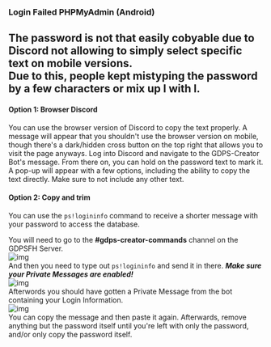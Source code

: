 ### Login Failed PHPMyAdmin (Android)
The password is not that easily cobyable due to Discord not allowing to simply select specific text on mobile versions.  
Due to this, people kept mistyping the password by a few characters or mix up I with l. 
---
#### Option 1: Browser Discord
You can use the browser version of Discord to copy the text properly. A message will appear that you shouldn't use the browser version on mobile, though there's a dark/hidden cross button on the top right that allows you to visit the page anyways. Log into Discord and navigate to the GDPS-Creator Bot's message. From there on, you can hold on the password text to mark it. A pop-up will appear with a few options, including the ability to copy the text directly. Make sure to not include any other text.
#### Option 2: Copy and trim
You can use the `ps!logininfo` command to receive a shorter message with your password to access the database.

You will need to go to the <b>#gdps-creator-commands</b> channel on the GDPSFH Server.  
![img](https://media.discordapp.net/attachments/772193555778240533/863525323643682886/unknown.png)  
And then you need to type out `ps!logininfo` and send it in there. <b><i>Make sure your Private Messages are enabled!</i></b>  
![img](https://media.discordapp.net/attachments/772193555778240533/863526070585655326/unknown.png)  
Afterwords you should have gotten a Private Message from the bot containing your Login Information.  
![img](https://media.discordapp.net/attachments/772193555778240533/863526812147122176/unknown.png)  
You can copy the message and then paste it again. Afterwards, remove anything but the password itself until you're left with only the password, and/or only copy the password itself.
